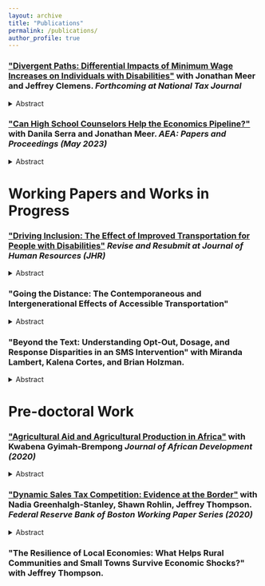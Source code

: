 ```yaml
---
layout: archive
title: "Publications"
permalink: /publications/
author_profile: true
---
```


### ["Divergent Paths: Differential Impacts of Minimum Wage Increases on Individuals with Disabilities"](https://www.nber.org/papers/w33437) with Jonathan Meer and Jeffrey Clemens. *Forthcoming at National Tax Journal* 
<details>
  <summary>Abstract</summary>
We analyze the differential effects of minimum wage increases on individuals with disabilities using data from the American Community Survey and leveraging state-level minimum wage variation during the 2010s. We find that large minimum wage increases significantly reduce employment and labor force participation for individuals of all working ages with severe disabilities. These declines are accompanied by a downward shift in the wage distribution and an increase in public assistance receipt. By contrast, we find no employment effects for all but young individuals with either non-severe disabilities or no disabilities. Our findings highlight important heterogeneities in minimum wage impacts, raising concerns about labor market policies’ unintended consequences for populations on the margins of the labor force.
</details>

### ["Can High School Counselors Help the Economics Pipeline?"](https://www.aeaweb.org/articles?id=10.1257/pandp.20231121) with Danila Serra and Jonathan Meer. *AEA: Papers and Proceedings (May 2023)*
<details>
  <summary>Abstract</summary>
High school guidance counselors play an important role in advising high school students on their study and career paths. However, the literature on their characteristics, attitudes and behaviors – including the information they have and share with students on different majors – is scarce. We evaluate the impact of an intervention aimed at informing high school guidance counselors about the field of economics, i.e., what it is, what kind of jobs and wages the major leads to, and what kind of students would do great with it. Our study population is a set of over 200 high schools in Texas that send a high number of students to Texas A&M University. We randomly selected half of the schools to receive an invitation to participate in an informational workshop held by the Department of Economics at Texas A&M University in early September 2019. About 20 percent of the invited schools sent a guidance counselor to the informational workshop. Our outcome variables are measures of students’ interest in the field of economics when applying to and enrolling at Texas A&M University, with a particular focus on women and under-represented minority students.
</details>


# Working Papers and Works in Progress

### ["Driving Inclusion: The Effect of Improved Transportation for People with Disabilities"](http://melissa-gentry.github.io/files/Driving_Inclusion_Gentry.pdf) *Revise and Resubmit at Journal of Human Resources (JHR)*
<details>
  <summary>Abstract</summary>
People with disabilities face substantial barriers to economic and social participation. I explore how the availability of reliable and flexible transportation, provided by Uber, influences key quality-of-life outcomes for people with disabilities. This additional transportation option may serve as "reliability insurance" in case other modes of transit fail. Using a stacked difference-in-differences approach, I find that the availability of reliable and flexible transportation leads to improvements in labor force engagement and reductions in public assistance dependency among disabled individuals. Additionally, improving access to flexible transportation improves social outcomes, as indicated by increased marriage rates. Comparing the reduction in public assistance with the cost of enhanced transportation options to users suggests that there may be efficiency gains from government intervention in this setting. 
</details>

### "Going the Distance: The Contemporaneous and Intergenerational Effects of Accessible Transportation"
<details>
  <summary>Abstract</summary>
Transportation is a well-established barrier to employment for individuals with disabilities even though access to public transportation is a guaranteed right under the Americans with Disabilities Act. Paratransit programs exist nationwide to provide accessible transportation for both the elderly and people with disabilities, but do these programs improve employment and labor force outcomes for prime-age disabled people? Using restricted decennial Census Data, my preliminary results find that these programs have slight positive impacts on employment outcomes for people with disabilities. As a placebo check, I show that paratransit has no impact on the employment outcomes of non-disabled adults who are unable to access this service. Following this contemporaneous analysis, I will explore how access to paratransit programs impacted the adult outcomes of children whose parents were disabled. 
</details>

### "Beyond the Text: Understanding Opt-Out, Dosage, and Response Disparities in an SMS Intervention" with Miranda Lambert, Kalena Cortes, and Brian Holzman.
<details>
  <summary>Abstract</summary>
Light-touch text message interventions continue to grow popular among researchers. However, little is known about how the content of these text messages may drive parental engagement with an intervention’s curriculum or how parents of various backgrounds may engage differentially with the content. Utilizing a large-scale SMS-based nudge intervention among middle school parents, we examine heterogeneity in the likelihood of parents opting out, their survey response rates, and the curriculum characteristics that influence opt-out behavior. We find that parents in the treatment group are more likely to opt out. However non-White parents, parents receiving Spanish language messages, and parents whose children receive free and reduced-price lunch are less likely to opt out overall. Our analysis of text curriculum features reveals that parents are more likely to opt out after receiving texts focused on emotional support, responsible decision-making, and warmth. Importantly, Spanish language text-recipients often exhibit curriculum characteristic preferences that differ from the rest of the sample. This paper highlights the importance of parent characteristics when designing and implementing text message interventions.
</details>


# Pre-doctoral Work

### ["Agricultural Aid and Agricultural Production in Africa"](http://melissa-gentry.github.io/files/jafrideve_21.pdf) with Kwabena Gyimah-Brempong *Journal of African Development (2020)* 
<details>
  <summary>Abstract</summary>
This paper uses panel data and a dynamic common correlated effect estimator to investigate the effects of non-food agricultural aid on agricultural output in African countries during the 1970 to 2018 period. Using five measures of agricultural outputs in per capita terms and controlling for a number of covariates, we find that non-food agricultural aid, at the aggregate level, has positive and statistically significant short- and long-term effects on agricultural output in African countries. Using disaggregated aid data, we also find that several components of non-food agricultural aid have significant positive effects on agricultural output in Africa, while some components of non-food agricultural aid have no significant effect on agricultural output, suggesting that the composition of the aid matters for aid effectiveness. The results are robust to several specifications and different estimation methodologies including estimators that account for cross-sectional dependence. The results of this paper have implications on aid policy and research.
</details>

### ["Dynamic Sales Tax Competition: Evidence at the Border"](http://melissa-gentry.github.io/files/SalesTaxCompetition.pdf) with Nadia Greenhalgh-Stanley, Shawn Rohlin, Jeffrey Thompson. *Federal Reserve Bank of Boston Working Paper Series (2020)*
<details>
  <summary>Abstract</summary>
We examine both vertical and horizontal tax competition over time by studying the strategic response of county sales taxation to state sales taxes and to cross-border neighboring municipalities’ combined (state and county) taxes. Using county and state sales tax data from 2003 through 2009, we employ both static and dynamic panel analysis as well as an instrumental variables approach in combination with a border analysis. Our results confirm the presence of tax competition in the cross section, as previous studies have found. Results from the fixedeffects and dynamic panel analysis also indicate the presence of vertical competition, though quite small, as counties are consistently responsive to changes in their own state sales tax level across all models and specifications. However, the panel findings suggest little to no horizontal tax competition. Following Parchet (2019), we address additional concerns about endogeneity by instrumenting the neighboring-county sales tax rate with the state-level sales tax rate of the neighboring state. Results from instrumental variables analysis reinforce the presence of a small vertical tax competition between local and state sales tax policies. Interestingly, our results, like those of Parchet (2019), indicate that cross-border local sales tax rates act as strategic substitutes.
</details>

### "The Resilience of Local Economies: What Helps Rural Communities and Small Towns Survive Economic Shocks?" with Jeffrey Thompson. 
